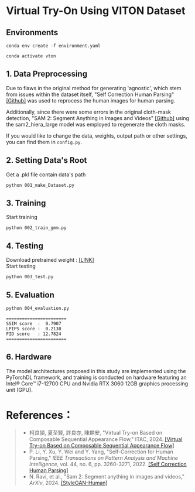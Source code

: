 # Virtual Try-On Using VITON Dataset  

## Environments  
```
conda env create -f environment.yaml
```
```
conda activate vton
```

## 1. Data Preprocessing
Due to flaws in the original method for generating 'agnostic', which stem from issues within the dataset itself, "Self Correction Human Parsing" [[Github]](https://github.com/GoGoDuck912/Self-Correction-Human-Parsing) was used to reprocess the human images for human parsing.  

Additionally, since there were some errors in the original cloth-mask detection, "SAM 2: Segment Anything in Images and Videos" [[Github]](https://github.com/facebookresearch/segment-anything-2) using the sam2_hiera_large model was employed to regenerate the cloth masks.

If you would like to change the data, weights, output path or other settings,   
you can find them in ```config.py```.

## 2. Setting Data's Root 
Get a .pkl file contain data's path 
```
python 001_make_Dataset.py
```  

## 3. Training
Start training 
```
python 002_train_gmm.py
```

## 4. Testing 
Download pretrained weight : [[LINK]](https://drive.google.com/file/d/1mtMPhRtDbT-JMeY2mMixmOr4OltnYuKF/view?usp=sharing)  
Start testing
```
python 003_test.py
```

## 5. Evaluation
```
python 004_evaluation.py
```

```
=======================
SSIM score  :  0.7907
LPIPS score :  0.2130
FID score   : 12.7824
=======================
```  

## 6. Hardware
The model architectures proposed in this study are implemented using the PyTorchDL framework, and training is conducted on hardware featuring an Intel® Core™ i7-12700 CPU and Nvidia RTX 3060 12GB graphics processing unit (GPU).

# References： 
> * 柯良頴, 夏至賢, 許良亦, 陳麒安, "Virtual Try-on Based on Composable Sequential Appearance Flow," ITAC, 2024.
> [[Virtual Try-on Based on Composable Sequential Appearance Flow]](https://github.com/Anguschen1011/VirtualTryOn-VITON-V1)
> * P. Li, Y. Xu, Y. Wei and Y. Yang, "Self-Correction for Human Parsing," _IEEE Transactions on Pattern Analysis and Machine Intelligence_, vol. 44, no. 6, pp. 3260-3271, 2022.
>[[Self Correction Human Parsing]](https://github.com/GoGoDuck912/Self-Correction-Human-Parsing)  
> * N. Ravi, et al., "Sam 2: Segment anything in images and videos," _ArXiv_, 2024.
>[[StyleGAN-Human]](https://github.com/facebookresearch/segment-anything-2)
